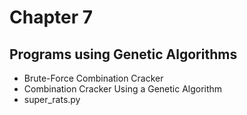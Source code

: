 # Chapter 7
## Programs using Genetic Algorithms
- Brute-Force Combination Cracker
- Combination Cracker Using a Genetic Algorithm
- super_rats.py

